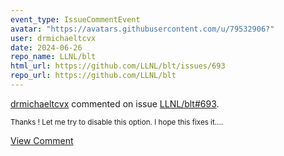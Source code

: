 ```yaml
---
event_type: IssueCommentEvent
avatar: "https://avatars.githubusercontent.com/u/79532906?"
user: drmichaeltcvx
date: 2024-06-26
repo_name: LLNL/blt
html_url: https://github.com/LLNL/blt/issues/693
repo_url: https://github.com/LLNL/blt
---
```


<a href='https://github.com/drmichaeltcvx' target='_blank'>drmichaeltcvx</a> commented on issue <a href='https://github.com/LLNL/blt/issues/693' target='_blank'>LLNL/blt#693</a>.

<small>Thanks ! Let me try to disable this option. I hope this fixes it....</small>

<a href='https://github.com/LLNL/blt/issues/693' target='_blank'>View Comment</a>
